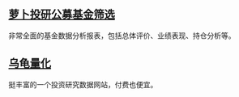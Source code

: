## [萝卜投研公募基金筛选](https://robo.datayes.com/mof/app/fund/product/filter/public)
非常全面的基金数据分析报表，包括总体评价、业绩表现、持仓分析等。

## [乌龟量化](https://wglh.com/)
挺丰富的一个投资研究数据网站，付费也便宜。